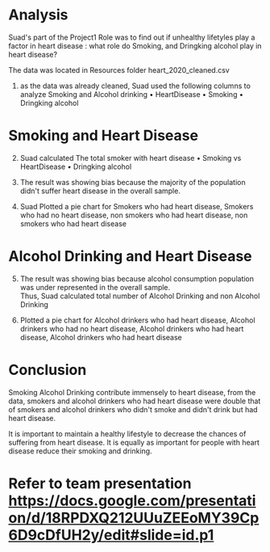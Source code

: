# Analysis
Suad's part of the Project1 Role was to find out if unhealthy lifetyles play a factor in heart disease :
what role do Smoking, and Dringking alcohol play in heart disease?

The data was located in Resources folder heart_2020_cleaned.csv

1. as the data was already cleaned, Suad used the following columns to analyze Smoking and Alcohol drinking 
•	HeartDisease
•	Smoking
•	Dringking alcohol

# Smoking and Heart Disease

2. Suad calculated The total smoker with heart disease
•	Smoking vs HeartDisease
•	Dringking alcohol

3. The result was showing bias because the majority of the population didn't suffer heart disease in the overall sample.  
	
4. Suad Plotted a pie chart for Smokers who had heart disease, Smokers who had no heart disease, non smokers who had heart disease, non smokers who had heart disease

######

# Alcohol Drinking and Heart Disease

5. The result was showing bias because alcohol consumption population was under represented in the overall sample.  
	Thus, Suad calculated total number of Alcohol Drinking and non Alcohol Drinking


6. Plotted a pie chart for Alcohol drinkers who had heart disease, Alcohol drinkers  who had no heart disease, Alcohol drinkers  who had heart disease, Alcohol drinkers  who had heart disease

# Conclusion 
Smoking Alcohol Drinking contribute immensely to heart disease, from the data, smokers and alcohol drinkers who had heart disease were double that of smokers and alcohol drinkers who didn't smoke and didn't drink but had heart disease.

It is important to maintain a healthy lifestyle to decrease the chances of suffering from heart disease. It is equally as important for people with heart disease reduce their smoking and drinking.
		
# Refer to team presentation https://docs.google.com/presentation/d/18RPDXQ212UUuZEEoMY39Cp6D9cDfUH2y/edit#slide=id.p1		

